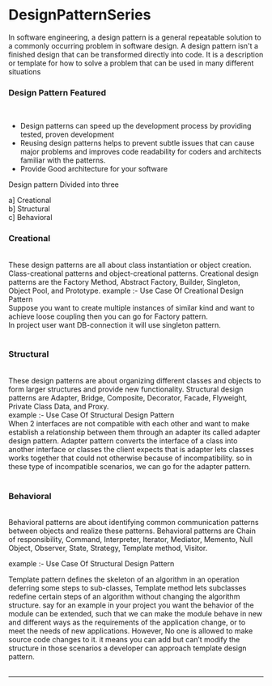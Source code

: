 # DesignPatternSeries

In software engineering, a design pattern is a general repeatable solution to a commonly occurring problem in software design. A design pattern isn't a finished design that can be transformed directly into code. It is a description or template for how to solve a problem that can be used in many different situations

<h3>Design Pattern Featured </h3> <br/>
<ul>
     <li> Design patterns can speed up the development process by providing tested, proven development </li> 
     <li> Reusing design patterns helps to prevent subtle issues that can cause major problems and improves code
          readability for coders and architects familiar with the patterns.</li>
     <li> Provide Good architecture for your software
</ul>

  Design pattern Divided into three <br/>
 
 a] Creational<br/>
 b] Structural<br/>
 c] Behavioral<br/>

 <h3>Creational</h3><br/>
    These design patterns are all about class instantiation or object creation. Class-creational patterns and object-creational   
    patterns.
    Creational design patterns are the Factory Method, Abstract Factory, Builder, Singleton, Object Pool, and Prototype.
     example :- Use Case Of Creational Design Pattern <br/>
             Suppose you want to create multiple instances of similar kind and want to achieve loose coupling then you can go for     
             Factory pattern.<br/>
             In project user want DB-connection it will use singleton pattern. <br/> <br/>
  
             
   <h3>Structural</h3> <br/>
       These design patterns are about organizing different classes and objects to form larger structures and provide new functionality.
       Structural design patterns are Adapter, Bridge, Composite, Decorator, Facade, Flyweight, Private Class Data, and Proxy. 
       <br/> 
  example :-  Use Case Of Structural Design Pattern <br/>
              When 2 interfaces are not compatible with each other and want to make establish a relationship between them through an                   adapter its called adapter design pattern. Adapter pattern converts the interface of a class into another interface or 
              classes the client expects that is adapter lets classes works together that could not otherwise because of 
              incompatibility. so in these type of incompatible scenarios, we can go for the adapter pattern. 
              <br/> 
              <br/>
<h3> Behavioral</h3> <br/>
     Behavioral patterns are about identifying common communication patterns between objects and realize these patterns.
     Behavioral patterns are Chain of responsibility, Command, Interpreter, Iterator, Mediator, Memento, Null Object, Observer, 
     State, Strategy, Template method, Visitor. <br/>
    
  example :-  Use Case Of Structural Design Pattern <br/>
  
Template pattern defines the skeleton of an algorithm in an operation deferring some steps to sub-classes, Template method lets subclasses redefine certain steps of an algorithm without changing the algorithm structure. say for an example in your project you want the behavior of the module can be extended, such that we can make the module behave in new and different ways as the requirements of the application change, or to meet the needs of new applications. However, No one is allowed to make source code changes to it. it means you can add but can’t modify the structure in those scenarios a developer can approach template design pattern.
<br/> <br/>
                
<hr>         
  
